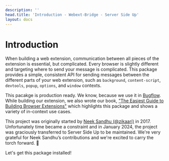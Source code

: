 ```yaml
---
description: ''
head.title: 'Introduction - Webext-Bridge - Server Side Up'
layout: docs
---
```


# Introduction

When building a web extension, communication between all pieces of the extension is essential, but complicated. Every browser is slightly different and targeting where to send your message is complicated. This package provides a simple, consistent API for sending messages between the different parts of your web extension, such as `background`, `content-script`, `devtools`, `popup`, `options`, and `window` contexts. 

This pacakge is production ready. We know, because we use it in [Bugflow](https://bugflow.io). While building our extension, we also wrote our book, ["The Easiest Guide to Building Browser Extensions"](https://serversideup.net/building-multi-platform-browser-extensions/) which highlights this package and shows a variety of in-context use cases.

This project was originally started by <a href="https://github.com/zikaari" target="_blank" class="underline">Neek Sandhu (@zikaari)</a> in 2017. Unfortunately time became a constraint and in January 2024, the project was graciously transferred to Server Side Up to be maintained. We're very grateful for Neek Sandhu’s contributions and we're excited to carry the torch forward. 🤝

Let's get this package installed!